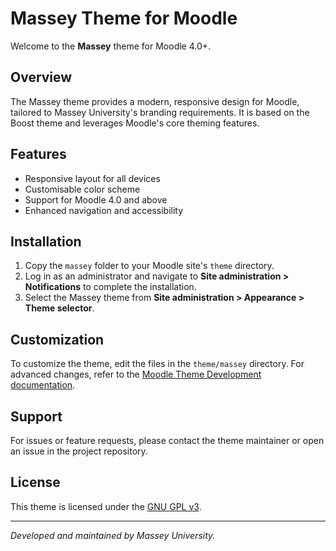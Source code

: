 # Massey Theme for Moodle

Welcome to the **Massey** theme for Moodle 4.0+.

## Overview

The Massey theme provides a modern, responsive design for Moodle, tailored to Massey University's branding requirements. It is based on the Boost theme and leverages Moodle's core theming features.

## Features

- Responsive layout for all devices
- Customisable color scheme
- Support for Moodle 4.0 and above
- Enhanced navigation and accessibility

## Installation

1. Copy the `massey` folder to your Moodle site's `theme` directory.
2. Log in as an administrator and navigate to **Site administration > Notifications** to complete the installation.
3. Select the Massey theme from **Site administration > Appearance > Theme selector**.

## Customization

To customize the theme, edit the files in the `theme/massey` directory. For advanced changes, refer to the [Moodle Theme Development documentation](https://moodledev.io/docs/apis/core/themes/overview).

## Support

For issues or feature requests, please contact the theme maintainer or open an issue in the project repository.

## License

This theme is licensed under the [GNU GPL v3](https://www.gnu.org/licenses/gpl-3.0.html).

---

*Developed and maintained by Massey University.*